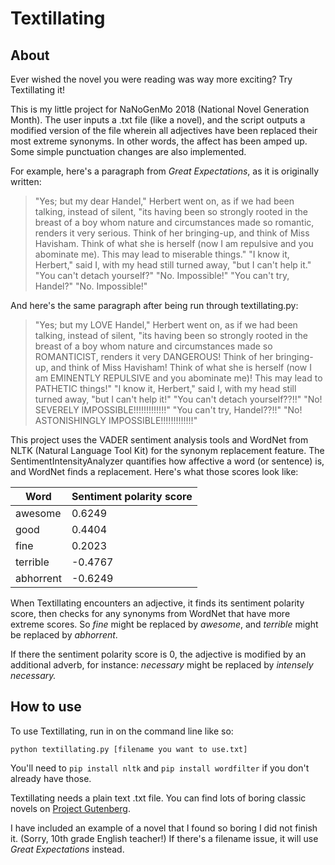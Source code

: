 # Textillating

## About 

Ever wished the novel you were reading was way more exciting? Try Textillating it! 

This is my little project for NaNoGenMo 2018 (National Novel Generation Month). The user inputs a .txt file (like a novel), and the script outputs a modified version of the file wherein all adjectives have been replaced their most extreme synonyms. In other words, the affect has been amped up. Some simple punctuation changes are also implemented.

For example, here's a paragraph from *Great Expectations*, as it is originally written:

>"Yes; but my dear Handel," Herbert went on, as if we had been talking, instead of silent, "its having been so strongly rooted in the breast of a boy whom nature and circumstances made so romantic, renders it very serious. Think of her bringing-up, and think of Miss Havisham. Think of what she is herself (now I am repulsive and you abominate me). This may lead to miserable things."  "I know it, Herbert," said I, with my head still turned away, "but I can't help it."  "You can't detach yourself?"  "No. Impossible!"  "You can't try, Handel?"  "No. Impossible!"

And here's the same paragraph after being run through textillating.py:

> "Yes; but my LOVE Handel," Herbert went on, as if we had been talking, instead of silent, "its having been so strongly rooted in the breast of a boy whom nature and circumstances made so ROMANTICIST, renders it very DANGEROUS! Think of her bringing-up, and think of Miss Havisham! Think of what she is herself (now I am EMINENTLY REPULSIVE and you abominate me)! This may lead to PATHETIC things!" "I know it, Herbert," said I, with my head still turned away, "but I can't help it!" "You can't detach yourself??!!" "No! SEVERELY IMPOSSIBLE!!!!!!!!!!!!!" "You can't try, Handel??!!" "No! ASTONISHINGLY IMPOSSIBLE!!!!!!!!!!!!!"

This project uses the VADER sentiment analysis tools and WordNet from NLTK (Natural Language Tool Kit) for the synonym replacement feature. The SentimentIntensityAnalyzer quantifies how affective a word (or sentence) is, and WordNet finds a replacement. Here's what those scores look like:

Word | Sentiment polarity score 
--- | ---
awesome | 0.6249
good | 0.4404
fine | 0.2023
terrible | -0.4767
abhorrent | -0.6249

When Textillating encounters an adjective, it finds its sentiment polarity score, then checks for any synonyms from WordNet that have more extreme scores. So *fine* might be replaced by *awesome*, and *terrible* might be replaced by *abhorrent*. 

If there the sentiment polarity score is 0, the adjective is modified by an additional adverb, for instance: *necessary* might be replaced by *intensely necessary.* 

## How to use

To use Textillating, run in on the command line like so:

`python textillating.py [filename you want to use.txt]`

You'll need to `pip install nltk` and `pip install wordfilter` if you don't already have those.

Textillating needs a plain text .txt file. You can find lots of boring classic novels on [Project Gutenberg](http://www.gutenberg.org).

I have included an example of a novel that I found so boring I did not finish it. (Sorry, 10th grade English teacher!) If there's a filename issue, it will use *Great Expectations* instead. 
